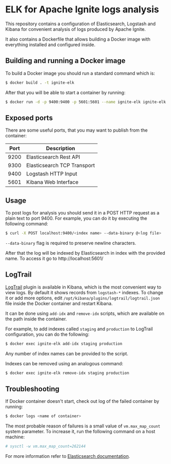 # ELK for Apache Ignite logs analysis #

This repository contains a configuration of Elasticsearch, Logstash and Kibana for convenient analysis of logs produced
by Apache Ignite.

It also contains a Dockerfile that allows building a Docker image with everything installed and configured inside.
## Building and running a Docker image ##
To build a Docker image you should run a standard command which is:
```bash
$ docker build . -t ignite-elk
```

After that you will be able to start a container by running:
```bash
$ docker run -d -p 9400:9400 -p 5601:5601 --name ignite-elk ignite-elk
```

## Exposed ports ##
There are some useful ports, that you may want to publish from the container:

| Port | Description                 |
|------|-----------------------------|
| 9200 | Elasticsearch Rest API      |
| 9300 | Elasticsearch TCP Transport |
| 9400 | Logstash HTTP Input         |
| 5601 | Kibana Web Interface        |

## Usage ##
To post logs for analysis you should send it in a POST HTTP request as a plain text to port 9400.
For example, you can do it by executing the following command:
```bash
$ curl -X POST localhost:9400/<index name> --data-binary @<log file>
```

`--data-binary` flag is required to preserve newline characters.

After that the log will be indexed by Elasticsearch in index with the provided name. To access it go to
http://localhost:5601/

## LogTrail ##
[LogTrail](https://github.com/sivasamyk/logtrail) plugin is available in Kibana, which is the most convenient way
to view logs. By default it shows records from `logstash-*` indexes. To change it or add more options, edit
`/opt/kibana/plugins/logtrail/logtrail.json` file inside the Docker container and restart Kibana.

It can be done using `add-idx` and `remove-idx` scripts, which are available on the path inside the container.

For example, to add indexes called `staging` and `production` to LogTrail configuration, you can do the following:
```bash
$ docker exec ignite-elk add-idx staging production
```

Any number of index names can be provided to the script.

Indexes can be removed using an analogous command:
```bash
$ docker exec ignite-elk remove-idx staging production
```

## Troubleshooting ##
If Docker container doesn't start, check out log of the failed container by running:
```bash
$ docker logs <name of container>
```
The most probable reason of failures is a small value of ```vm.max_map_count``` system parameter. To increase it, run
the following command on a host machine:
```bash
# sysctl -w vm.max_map_count=262144
```

For more information refer to
[Elasticsearch documentation](https://www.elastic.co/guide/en/elasticsearch/reference/current/vm-max-map-count.html).
